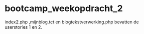 # bootcamp_weekopdracht_2
index2.php ,mijnblog.tct en blogtekstverwerking.php bevatten de userstories 1 en 2.
